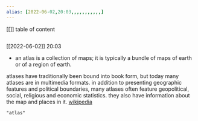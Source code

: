 ```yaml
---
alias: [2022-06-02,20:03,,,,,,,,,,,]
---
```

[[]]
table of content
```toc
```

[[2022-06-02]] 20:03
- an atlas is a collection of maps; it is typically a bundle of maps of earth or of a region of earth.

atlases have traditionally been bound into book form, but today many atlases are in multimedia formats.  in addition to presenting geographic features and political boundaries, many atlases often feature geopolitical, social, religious and economic statistics. they also have information about the map and places in it.
[wikipedia](https://en.wikipedia.org/wiki/atlas)
```query
"atlas"
```